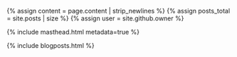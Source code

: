 {% assign content = page.content | strip_newlines %}
{% assign posts_total = site.posts | size %}
{% assign user = site.github.owner %}

{% include masthead.html metadata=true %}

{% include blogposts.html %}
